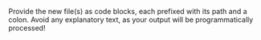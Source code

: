 Provide the new file(s) as code blocks, each prefixed with its path and a colon.
Avoid any explanatory text, as your output will be programmatically processed!